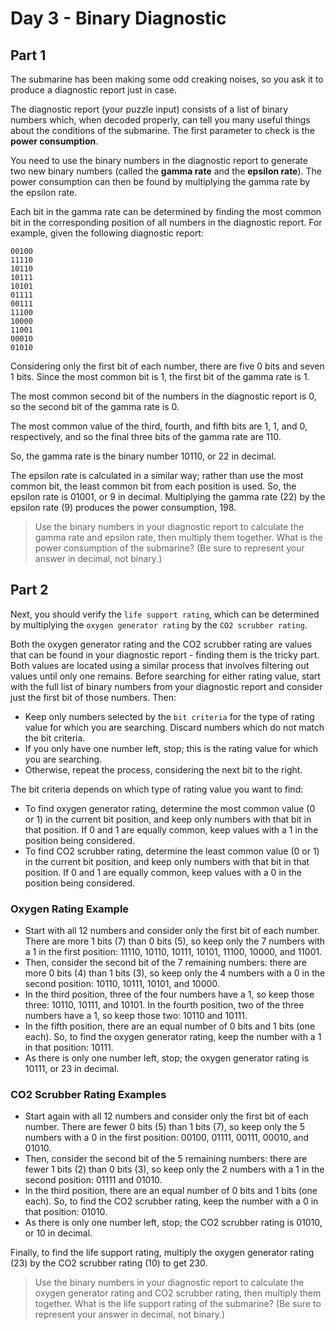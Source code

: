 # Day 3 - Binary Diagnostic

## Part 1

The submarine has been making some odd creaking noises, so you ask it to produce a diagnostic report just in case.

The diagnostic report (your puzzle input) consists of a list of binary numbers which, when decoded properly, can tell you many useful things about the conditions of the submarine.
The first parameter to check is the **power consumption**.

You need to use the binary numbers in the diagnostic report to generate two new binary numbers (called the **gamma rate** and the **epsilon rate**). The power consumption can then
be found by multiplying the gamma rate by the epsilon rate.

Each bit in the gamma rate can be determined by finding the most common bit in the corresponding position of all numbers in the diagnostic report. For example, given the following
diagnostic report:

```
00100
11110
10110
10111
10101
01111
00111
11100
10000
11001
00010
01010
```

Considering only the first bit of each number, there are five 0 bits and seven 1 bits. Since the most common bit is 1, the first bit of the gamma rate is 1.

The most common second bit of the numbers in the diagnostic report is 0, so the second bit of the gamma rate is 0.

The most common value of the third, fourth, and fifth bits are 1, 1, and 0, respectively, and so the final three bits of the gamma rate are 110.

So, the gamma rate is the binary number 10110, or 22 in decimal.

The epsilon rate is calculated in a similar way; rather than use the most common bit, the least common bit from each position is used. So, the epsilon rate is 01001, or 9 in
decimal. Multiplying the gamma rate (22) by the epsilon rate (9) produces the power consumption, 198.

> Use the binary numbers in your diagnostic report to calculate the gamma rate and epsilon rate, then multiply them together. What is the power consumption of the submarine? (Be
> sure to represent your answer in decimal, not binary.)

## Part 2

Next, you should verify the `life support rating`, which can be determined by multiplying the `oxygen generator rating` by the `CO2 scrubber rating`.

Both the oxygen generator rating and the CO2 scrubber rating are values that can be found in your diagnostic report - finding them is the tricky part. Both values are located using
a similar process that involves filtering out values until only one remains. Before searching for either rating value, start with the full list of binary numbers from your
diagnostic report and consider just the first bit of those numbers. Then:

- Keep only numbers selected by the `bit criteria` for the type of rating value for which you are searching. Discard numbers which do not match the bit criteria.
- If you only have one number left, stop; this is the rating value for which you are searching.
- Otherwise, repeat the process, considering the next bit to the right.

The bit criteria depends on which type of rating value you want to find:

- To find oxygen generator rating, determine the most common value (0 or 1) in the current bit position, and keep only numbers with that bit in that position. If 0 and 1 are
  equally common, keep values with a 1 in the position being considered.
- To find CO2 scrubber rating, determine the least common value (0 or 1) in the current bit position, and keep only numbers with that bit in that position. If 0 and 1 are equally
  common, keep values with a 0 in the position being considered.

### Oxygen Rating Example

- Start with all 12 numbers and consider only the first bit of each number. There are more 1 bits (7) than 0 bits (5), so keep only the 7 numbers with a 1 in the first position:
  11110, 10110, 10111, 10101, 11100, 10000, and 11001.
- Then, consider the second bit of the 7 remaining numbers: there are more 0 bits (4) than 1 bits (3), so keep only the 4 numbers with a 0 in the second position: 10110, 10111,
  10101, and 10000.
- In the third position, three of the four numbers have a 1, so keep those three: 10110, 10111, and 10101. In the fourth position, two of the three numbers have a 1, so keep those
  two: 10110 and 10111.
- In the fifth position, there are an equal number of 0 bits and 1 bits (one each). So, to find the oxygen generator rating, keep the number with a 1 in that position: 10111.
- As there is only one number left, stop; the oxygen generator rating is 10111, or 23 in decimal.

### CO2 Scrubber Rating Examples

- Start again with all 12 numbers and consider only the first bit of each number. There are fewer 0 bits (5) than 1 bits (7), so keep only the 5 numbers with a 0 in the first
  position: 00100, 01111, 00111, 00010, and 01010.
- Then, consider the second bit of the 5 remaining numbers: there are fewer 1 bits (2) than 0 bits (3), so keep only the 2 numbers with a 1 in the second position: 01111 and 01010.
- In the third position, there are an equal number of 0 bits and 1 bits (one each). So, to find the CO2 scrubber rating, keep the number with a 0 in that position: 01010.
- As there is only one number left, stop; the CO2 scrubber rating is 01010, or 10 in decimal.

Finally, to find the life support rating, multiply the oxygen generator rating (23) by the CO2 scrubber rating (10) to get 230.

> Use the binary numbers in your diagnostic report to calculate the oxygen generator rating and CO2 scrubber rating, then multiply them together.
> What is the life support rating of the submarine? (Be sure to represent your answer in decimal, not binary.)